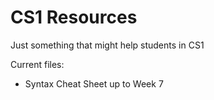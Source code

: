 # CS1 Resources
Just something that might help students in CS1

Current files:
* Syntax Cheat Sheet up to Week 7
